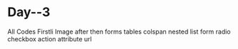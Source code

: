 # Day--3
All Codes Firstli Image after then forms tables colspan nested list form radio checkbox action attribute url
